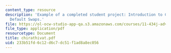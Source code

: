 ```yaml
---
content_type: resource
description: 'Example of a completed student project: Introduction to CMBS Credit
  Default Swaps.'
file: https://ol-ocw-studio-app-qa.s3.amazonaws.com/courses/11-434j-advanced-topics-in-real-estate-finance-spring-2007/233b51fd6c12d6c7dc51f1ad8a8ec056_chirathivat.pdf
file_type: application/pdf
resourcetype: Document
title: chirathivat.pdf
uid: 233b51fd-6c12-d6c7-dc51-f1ad8a8ec056
---
```

